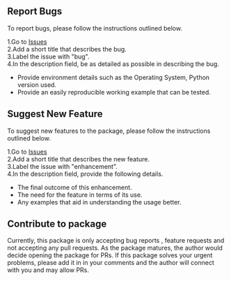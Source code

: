 ## Report Bugs
To report bugs, please follow the instructions outlined below.

1.Go to [Issues](https://github.com/SidharthMacherla/unreal/issues)   
2.Add a short title that describes the bug.  
3.Label the issue with "bug".  
4.In the description field, be as detailed as possible in describing the bug. 
  - Provide environment details such as the Operating System, Python version used.   
  - Provide an easily reproducible working example that can be tested. 

## Suggest New Feature

To suggest new features to the package, please follow the instructions outlined below.

1.Go to [Issues](https://github.com/SidharthMacherla/unreal/issues)   
2.Add a short title that describes the new feature.   
3.Label the issue with "enhancement".  
4.In the description field, provide the following details.  
  - The final outcome of this enhancement.
  - The need for the feature in terms of its use.
  - Any examples that aid in understanding the usage better.

## Contribute to package
Currently, this package is only accepting bug reports , feature requests and not accepting any pull requests. As the package matures, the author would decide opening the package for PRs. If this package solves your urgent problems, please add it in in your comments and the author will connect with you and may allow PRs.
